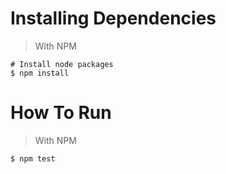 # Installing Dependencies
> With NPM
```
# Install node packages
$ npm install
```

# How To Run
> With NPM
```
$ npm test
```
